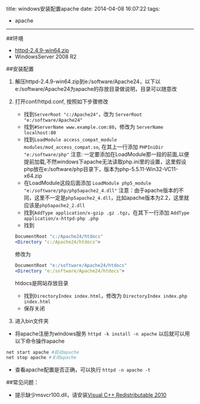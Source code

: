 title: windows安装配置apache
date: 2014-04-08 16:07:22
tags:
- apache
---
##环境
* [httpd-2.4.9-win64.zip](http://www.apachelounge.com/download/)
* WindowsServer 2008 R2

##安装配置
1. 解压httpd-2.4.9-win64.zip到e:/software/Apache24，以下以e:/software/Apache24为apache的存放目录做说明，目录可以随意改
2. 打开conf/httpd.conf, 按照如下步骤修改
    * 找到`ServerRoot "c:/Apache24"`，改为
    `ServerRoot "e:/software/Apache24"`
    * 找到`#ServerName www.example.com:80`，修改为
    `ServerName localhost:80`
    * 找到`LoadModule access_compat_module modules/mod_access_compat.so`, 在其上一行添加
    `PHPIniDir "e:/software/php"`
    注意: 一定要添加在LoadModule那一段的前面,以便提前加载,不然windows下apache无法读取php.ini里的设置，这里假设php放在e:/software/php目录下，版本为php-5.5.11-Win32-VC11-x64.zip
    * 在LoadModule这段后面添加
    `LoadModule php5_module "e:/software/php/php5apache2_4.dll"`
    注意：由于apache版本的不同，这里不一定是`php5apache2_4.dll`，比如apache版本为2.2，这里就应该是`php5apache2_2.dll`
    * 找到`AddType application/x-gzip .gz .tgz`，在其下一行添加
    `AddType application/x-httpd-php .php`
    * 找到
    ```apache
    DocumentRoot "c:/Apache24/htdocs"
    <Directory "c:/Apache24/htdocs">
    ```
    修改为
    ```apache
    DocumentRoot "e:/software/Apache24/htdocs"
    <Directory "e:/software/Apache24/htdocs">
    ```
    htdocs是网站存放目录
    * 找到`DirectoryIndex index.html`，修改为
    `DirectoryIndex index.php index.html`
    * 保存关闭

3. 进入bin文件夹
* 将apache注册为windows服务
`httpd -k install -n apache`
以后就可以用以下命令操作apache
```bash
net start apache #启动apache
net stop apache #关闭apache
```
* 查看apache配置是否正确，可以执行
`httpd -n apache -t`

##常见问题：
* 提示缺少msvcr100.dll，请安装[Visual C++ Redistributable 2010](http://download.microsoft.com/download/3/2/2/3224B87F-CFA0-4E70-BDA3-3DE650EFEBA5/vcredist_x64.exe)
